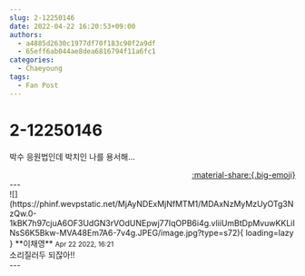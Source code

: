 ```yaml
---
slug: 2-12250146
date: 2022-04-22 16:20:53+09:00
authors:
  - a4885d2630c1977df70f183c90f2a9df
  - 65eff6ab044ae8dea6816794f11a6fc1
categories:
  - Chaeyoung
tags:
  - Fan Post
---
```


# 2-12250146

<div class="post-container" markdown="1">
<div class="content-container md-sidebar__scrollwrap" markdown="1">

박수 응원법인데 박치인 나를 용서해...

</div>
</div>

<div style="text-align: right;" markdown="1">
<a href="https://weverse.io/fromis9/fanpost/2-12250146" style="text-align: right;">:material-share:{.big-emoji}</a>
</div>
---

<div class="comments-container md-sidebar__scrollwrap" markdown="1">
<div class="comment" markdown="1">
<div class='id-container' markdown="1">
![](https://phinf.wevpstatic.net/MjAyNDExMjNfMTM1/MDAxNzMyMzUyOTg3NzQw.0-1kBK7h97cjuA6OF3UdGN3rVOdUNEpwj77IqOPB6i4g.vliiUmBtDpMvuwKKLiINsS6K5Bkw-MVA48Em7A6-7v4g.JPEG/image.jpg?type=s72){ loading=lazy }
**<span class="artist">이채영</span>** <small>Apr 22 2022, 16:21</small><br>
</div>
<div class='comment-body' markdown="1">
소리질러두 되잖아!!
</div>
</div>
</div>
---
